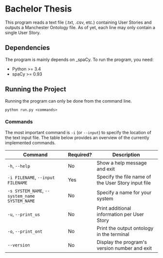 # Bachelor Thesis

This program reads a text file (.txt, .csv, etc.) containing User Stories and outputs a Manchester Ontology file. As of yet, each line may only contain a single User Story.

## Dependencies
The program is mainly depends on _spaCy. To run the program, you need:

* Python >= 3.4
* spaCy >= 0.93

## Running the Project
Running the program can only be done from the command line.

```
python run.py <commands>
```

### Commands
The most important command is `-i` (or `--input`) to specify the location of the text input file. The table below provides an overview of the currently implemented commands.

Command | Required? | Description
--------|-----------|------------
`-h`, `--help` | No | Show a help message and exit
`-i FILENAME`, `--input FILENAME` | Yes | Specify the file name of the User Story input file
`-s SYSTEM_NAME`, `--system_name SYSTEM_NAME` | No | Specify a name for your system
`-u`, `--print_us` | No | Print additional information per User Story
`-o`, `--print_ont` | No | Print the output ontology in the terminal
`--version` | No | Display the program's version number and exit
